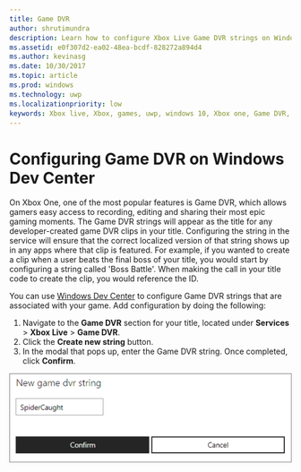 ```yaml
---
title: Game DVR
author: shrutimundra
description: Learn how to configure Xbox Live Game DVR strings on Windows Dev Center 2017
ms.assetid: e0f307d2-ea02-48ea-bcdf-828272a894d4
ms.author: kevinasg
ms.date: 10/30/2017
ms.topic: article
ms.prod: windows
ms.technology: uwp
ms.localizationpriority: low
keywords: Xbox live, Xbox, games, uwp, windows 10, Xbox one, Game DVR, Windows Dev Center
---
```


# Configuring Game DVR on Windows Dev Center

On Xbox One, one of the most popular features is Game DVR, which allows gamers easy access to recording, editing and sharing their most epic gaming moments. The Game DVR strings will appear as the title for any developer-created game DVR clips in your title. Configuring the string in the service will ensure that the correct localized version of that string shows up in any apps where that clip is featured. For example, if you wanted to create a clip when a user beats the final boss of your title, you would start by configuring a string called 'Boss Battle'. When making the call in your title code to create the clip, you would reference the ID.

You can use [Windows Dev Center](https://developer.microsoft.com/dashboard) to configure Game DVR strings that are associated with your game. Add configuration by doing the following:

1. Navigate to the **Game DVR** section for your title, located under **Services** > **Xbox Live** > **Game DVR**.
2. Click the **Create new string** button.
3. In the modal that pops up, enter the Game DVR string. Once completed, click **Confirm**.

![Image of the new game dvr string dialog](../../images/dev-center/game-dvr/game-dvr-1.png)
